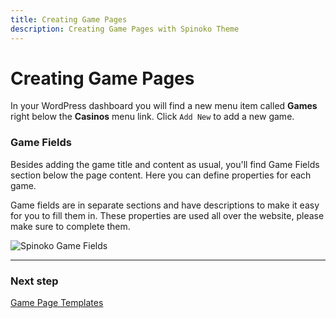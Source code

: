 ```yaml
---
title: Creating Game Pages
description: Creating Game Pages with Spinoko Theme
---
```


# Creating Game Pages

In your WordPress dashboard you will find a new menu item called **Games** right below the **Casinos** menu link. Click `Add New` to add a new game.

### Game Fields

Besides adding the game title and content as usual, you'll find Game Fields section below the page content. Here you can define properties for each game.

Game fields are in separate sections and have descriptions to make it easy for you to fill them in. These properties are used all over the website, please make sure to complete them.

![Spinoko Game Fields](https://media.dinomatic.com/images/docs/spinoko/spinoko-game-fields.jpg)

---

### Next step

[Game Page Templates](/docs/spinoko/game-page-templates/)
